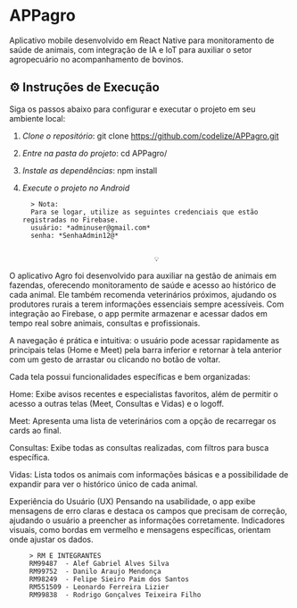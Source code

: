 # APPagro

Aplicativo mobile desenvolvido em React Native para monitoramento de saúde de animais, com integração de IA e IoT para auxiliar o setor agropecuário no acompanhamento de bovinos.

## ⚙️ Instruções de Execução

Siga os passos abaixo para configurar e executar o projeto em seu ambiente local:

1. *Clone o repositório*:
   git clone https://github.com/codelize/APPagro.git
   

2. *Entre na pasta do projeto*:
   cd APPagro/
   

3. *Instale as dependências*:
   npm install
   

4. *Execute o projeto no Android*


         > Nota: 
         Para se logar, utilize as seguintes credenciais que estão registradas no Firebase. 
         usuário: *adminuser@gmail.com* 
         senha: *SenhaAdmin12@*


                                        💡 
                                     
O aplicativo Agro foi desenvolvido para auxiliar na gestão de animais em fazendas, 
oferecendo monitoramento de saúde e acesso ao histórico de cada animal. Ele também 
recomenda veterinários próximos, ajudando os produtores rurais a terem informações 
essenciais sempre acessíveis. Com integração ao Firebase, o app permite armazenar 
e acessar dados em tempo real sobre animais, consultas e profissionais.

A navegação é prática e intuitiva: o usuário pode acessar rapidamente as principais 
telas (Home e Meet) pela barra inferior e retornar à tela anterior com um gesto de 
arrastar ou clicando no botão de voltar. 

Cada tela possui funcionalidades específicas e bem organizadas:

Home: Exibe avisos recentes e especialistas favoritos, além de permitir o acesso a
outras telas (Meet, Consultas e Vidas) e o logoff.

Meet: Apresenta uma lista de veterinários com a opção de recarregar os cards ao final.

Consultas: Exibe todas as consultas realizadas, com filtros para busca específica.

Vidas: Lista todos os animais com informações básicas e a possibilidade de expandir 
para ver o histórico único de cada animal.

Experiência do Usuário (UX)
Pensando na usabilidade, o app exibe mensagens de erro claras e destaca os campos que 
precisam de correção, ajudando o usuário a preencher as informações corretamente. 
Indicadores visuais, como bordas em vermelho e mensagens específicas, orientam onde 
ajustar os dados.

         > RM E INTEGRANTES 
         RM99487  - Alef Gabriel Alves Silva
         RM99752  - Danilo Araujo Mendonça
         RM98249  - Felipe Sieiro Paim dos Santos 
         RM551509 - Leonardo Ferreira Lizier
         RM99838  - Rodrigo Gonçalves Teixeira Filho
